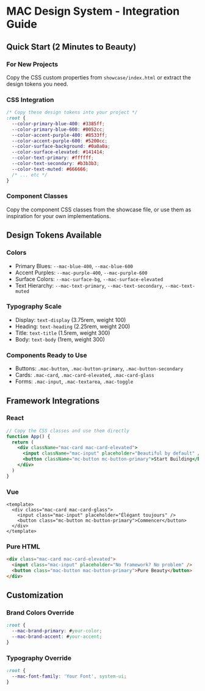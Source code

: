 # MAC Design System - Integration Guide

## Quick Start (2 Minutes to Beauty)

### For New Projects
Copy the CSS custom properties from `showcase/index.html` or extract the design tokens you need.

### CSS Integration
```css
/* Copy these design tokens into your project */
:root {
  --color-primary-blue-400: #3385ff;
  --color-primary-blue-600: #0052cc;
  --color-accent-purple-400: #8533ff;
  --color-accent-purple-600: #5200cc;
  --color-surface-background: #0a0a0a;
  --color-surface-elevated: #141414;
  --color-text-primary: #ffffff;
  --color-text-secondary: #b3b3b3;
  --color-text-muted: #666666;
  /* ... etc */
}
```

### Component Classes
Copy the component CSS classes from the showcase file, or use them as inspiration for your own implementations.

## Design Tokens Available

### Colors
- Primary Blues: `--mac-blue-400`, `--mac-blue-600`
- Accent Purples: `--mac-purple-400`, `--mac-purple-600`
- Surface Colors: `--mac-surface-bg`, `--mac-surface-elevated`
- Text Hierarchy: `--mac-text-primary`, `--mac-text-secondary`, `--mac-text-muted`

### Typography Scale
- Display: `text-display` (3.75rem, weight 100)
- Heading: `text-heading` (2.25rem, weight 200)
- Title: `text-title` (1.5rem, weight 300)
- Body: `text-body` (1rem, weight 300)

### Components Ready to Use
- Buttons: `.mac-button`, `.mac-button-primary`, `.mac-button-secondary`
- Cards: `.mac-card`, `.mac-card-elevated`, `.mac-card-glass`
- Forms: `.mac-input`, `.mac-textarea`, `.mac-toggle`

## Framework Integrations

### React
```jsx
// Copy the CSS classes and use them directly
function App() {
  return (
    <div className="mac-card mac-card-elevated">
      <input className="mac-input" placeholder="Beautiful by default" />
      <button className="mc-button mc-button-primary">Start Building</button>
    </div>
  )
}
```

### Vue
```vue
<template>
  <div class="mac-card mac-card-glass">
    <input class="mac-input" placeholder="Élégant toujours" />
    <button class="mc-button mc-button-primary">Commencer</button>
  </div>
</template>
```

### Pure HTML
```html
<div class="mac-card mac-card-elevated">
  <input class="mac-input" placeholder="No framework? No problem" />
  <button class="mac-button mac-button-primary">Pure Beauty</button>
</div>
```

## Customization

### Brand Colors Override
```css
:root {
  --mac-brand-primary: #your-color;
  --mac-brand-accent: #your-accent;
}
```

### Typography Override
```css
:root {
  --mac-font-family: 'Your Font', system-ui;
}
```
